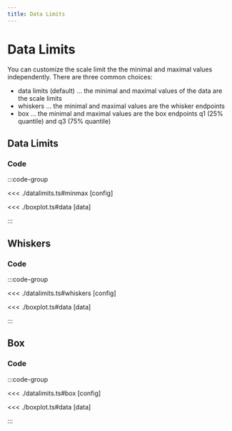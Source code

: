 ```yaml
---
title: Data Limits
---
```


# Data Limits

You can customize the scale limit the the minimal and maximal values independently. There are three common choices:

 * data limits (default) ... the minimal and maximal values of the data are the scale limits
 * whiskers ... the minimal and maximal values are the whisker endpoints
 * box ... the minimal and maximal values are the box endpoints q1 (25% quantile) and q3 (75% quantile)

<script setup>
import {minmax, box, whiskers} from './datalimits';
</script>

## Data Limits

<BoxplotChart
  :options="minmax.options"
  :data="minmax.data"
/>

### Code

:::code-group

<<< ./datalimits.ts#minmax [config]

<<< ./boxplot.ts#data [data]

:::

## Whiskers

<BoxplotChart
  :options="whiskers.options"
  :data="whiskers.data"
/>

### Code

:::code-group

<<< ./datalimits.ts#whiskers [config]

<<< ./boxplot.ts#data [data]

:::

## Box

<BoxplotChart
  :options="box.options"
  :data="box.data"
/>

### Code

:::code-group

<<< ./datalimits.ts#box [config]

<<< ./boxplot.ts#data [data]

:::

